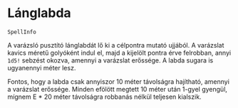 # Lánglabda

`SpellInfo`

A varázsló pusztító lánglabdát lő ki a célpontra mutató ujjából. A varázslat kavics méretű golyóként indul el, majd a kijelölt pontra érve felrobban, annyi `1d5!` sebzést okozva, amennyi a varázslat erőssége. A labda sugara is ugyanennyi méter lesz.

Fontos, hogy a labda csak annyiszor 10 méter távolságra hajítható, amennyi a varázslat erőssége. Minden efölött megtett 10 méter után 1-gyel gyengül, mígnem E * 20 méter távolságra robbanás nélkül teljesen kialszik.